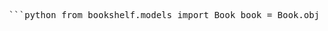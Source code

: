 <pre> ```python from bookshelf.models import Book book = Book.objects.create(title="1984", author="George Orwell", publication_year=1949) book # &lt;Book: 1984 by George Orwell (1949)&gt; ``` </pre>